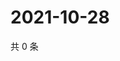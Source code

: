 # 2021-10-28

共 0 条

<!-- BEGIN WEIBO -->
<!-- 最后更新时间 Thu Oct 28 2021 15:12:52 GMT+0800 (China Standard Time) -->

<!-- END WEIBO -->
